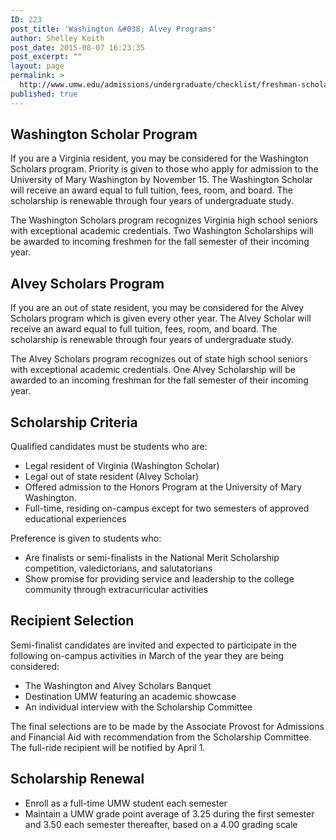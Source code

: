 ```yaml
---
ID: 223
post_title: 'Washington &#038; Alvey Programs'
author: Shelley Keith
post_date: 2015-08-07 16:23:35
post_excerpt: ""
layout: page
permalink: >
  http://www.umw.edu/admissions/undergraduate/checklist/freshman-scholarships/washington-and-alvey/
published: true
---
```

<h2>Washington Scholar Program</h2>
If you are a Virginia resident, you may be considered for the Washington Scholars program. Priority is given to those who apply for admission to the University of Mary Washington by November 15. The Washington Scholar will receive an award equal to full tuition, fees, room, and board. The scholarship is renewable through four years of undergraduate study.

The Washington Scholars program recognizes Virginia high school seniors with exceptional academic credentials. Two Washington Scholarships will be awarded to incoming freshmen for the fall semester of their incoming year.
<h2 class="bold">Alvey Scholars Program</h2>
If you are an out of state resident, you may be considered for the Alvey Scholars program which is given every other year. The Alvey Scholar will receive an award equal to full tuition, fees, room, and board. The scholarship is renewable through four years of undergraduate study.

The Alvey Scholars program recognizes out of state high school seniors with exceptional academic credentials. One Alvey Scholarship will be awarded to an incoming freshman for the fall semester of their incoming year.
<h2 class="bold">Scholarship Criteria</h2>
Qualified candidates must be students who are:
<ul>
	<li>Legal resident of Virginia (Washington Scholar)</li>
	<li>Legal out of state resident (Alvey Scholar)</li>
	<li>Offered admission to the Honors Program at the University of Mary Washington.</li>
	<li>Full-time, residing on-campus except for two semesters of approved educational experiences</li>
</ul>
<p class="bold">Preference is given to students who:</p>

<ul>
	<li>Are finalists or semi-finalists in the National Merit Scholarship competition, valedictorians, and salutatorians</li>
	<li>Show promise for providing service and leadership to the college community through extracurricular activities</li>
</ul>
<h2>Recipient Selection</h2>
<p class="bold">Semi-finalist candidates are invited and expected to participate in the following on-campus activities in March of the year they are being considered:</p>

<ul>
	<li>The Washington and Alvey Scholars Banquet</li>
	<li>Destination UMW featuring an academic showcase</li>
	<li>An individual interview with the Scholarship Committee</li>
</ul>
The final selections are to be made by the Associate Provost for Admissions and Financial Aid with recommendation from the Scholarship Committee. The full-ride recipient will be notified by April 1.
<h2>Scholarship Renewal</h2>
<ul>
	<li>Enroll as a full-time UMW student each semester</li>
	<li>Maintain a UMW grade point average of 3.25 during the first semester and 3.50 each semester thereafter, based on a 4.00 grading scale</li>
</ul>